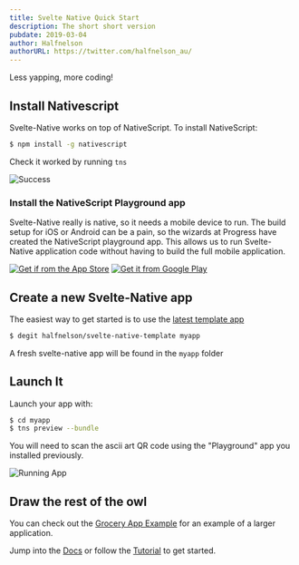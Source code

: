 ```yaml
---
title: Svelte Native Quick Start
description: The short short version
pubdate: 2019-03-04
author: Halfnelson
authorURL: https://twitter.com/halfnelson_au/
---
```


Less yapping, more coding!

## Install Nativescript

Svelte-Native works on top of NativeScript. To install NativeScript:

```bash
$ npm install -g nativescript
```

Check it worked by running `tns`

![Success](/media/tns-success.png)


### Install the NativeScript Playground app

Svelte-Native really is native, so it needs a mobile device to run. The build setup for iOS or Android can be a pain, so the wizards at Progress have created the NativeScript playground app. This allows us to run Svelte-Native application code without having to build the full mobile application.


[<img src="/media/app-store.png" alt="Get if rom the App Store">](https://itunes.apple.com/us/app/nativescript-playground/id1263543946?mt=8&amp;ls=1)
[<img src="/media/google-play.png" alt="Get it from Google Play">](https://play.google.com/store/apps/details?id=org.nativescript.play)

## Create a new Svelte-Native app

The easiest way to get started is to use the [latest template app](https://github.com/halfnelson/svelte-native-template)

```bash
$ degit halfnelson/svelte-native-template myapp
```

A fresh svelte-native app will be found in the `myapp` folder

## Launch It

Launch your app with:

```bash
$ cd myapp
$ tns preview --bundle
```

You will need to scan the ascii art QR code using the "Playground" app you installed previously.

![Running App](/media/quick-start-screenshot.png)

## Draw the rest of the owl

You can check out the [Grocery App Example](https://github.com/halfnelson/svelte-native-grocery) for an example of a larger application. 

Jump into the [Docs](/docs) or follow the [Tutorial](/tutorial) to get started.